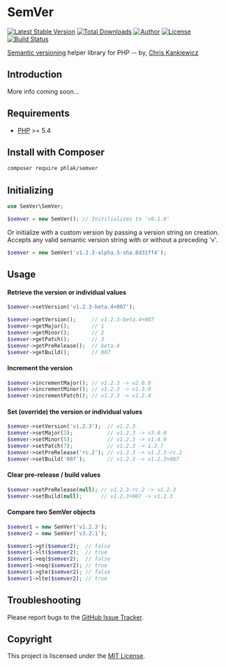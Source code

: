 SemVer
======

[![Latest Stable Version](https://img.shields.io/packagist/v/PHLAK/SemVer.svg)](https://packagist.org/packages/PHLAK/SemVer)
[![Total Downloads](https://img.shields.io/packagist/dt/PHLAK/SemVer.svg)](https://packagist.org/packages/PHLAK/SemVer)
[![Author](https://img.shields.io/badge/author-Chris%20Kankiewicz-blue.svg)](https://www.ChrisKankiewicz.com)
[![License](https://img.shields.io/packagist/l/PHLAK/SemVer.svg)](https://packagist.org/packages/PHLAK/SemVer)
[![Build Status](https://img.shields.io/travis/PHLAK/SemVer.svg)](https://travis-ci.org/PHLAK/SemVer)

[Semantic versioning](http://semver.org) helper library for PHP -- by, [Chris Kankiewicz](https://www.ChrisKankiewicz.com)

Introduction
------------

More info coming soon...

Requirements
------------

  - [PHP](https://php.net) >= 5.4


Install with Composer
---------------------

```bash
composer require phlak/semver
```

Initializing
------------

```php
use SemVer\SemVer;

$semver = new SemVer(); // Initilializes to 'v0.1.0'
```

Or initialize with a custom version by passing a version string on creation.
Accepts any valid semantic version string with or without a preceding 'v'.

```php
$semver = new SemVer('v1.2.3-alpha.5-sha.8d31ff4');
```

Usage
-----

#### Retrieve the version or individual values

```php
$semver->setVersion('v1.2.3-beta.4+007');

$semver->getVersion();     // v1.2.3-beta.4+007
$semver->getMajor();       // 1
$semver->getMinor();       // 2
$semver->getPatch();       // 3
$semver->getPreRelease();  // beta.4
$semver->getBuild();       // 007
```

#### Increment the version

```php
$semver->incrementMajor(); // v1.2.3 -> v2.0.0
$semver->incrementMinor(); // v1.2.3 -> v1.3.0
$semver->incrementPatch(); // v1.2.3 -> v1.2.4
```

#### Set (override) the version or individual values

```php
$semver->setVersion('v1.2.3');  // v1.2.3
$semver->setMajor(3);           // v1.2.3 -> v3.0.0
$semver->setMinor(5);           // v1.2.3 -> v1.4.0
$semver->setPatch(7);           // v1.2.3 -> 1.2.7
$semver->setPreRelease('rc.2'); // v1.2.3 -> v1.2.3-rc.2
$semver->setBuild('007');       // v1.2.3 -> v1.2.3+007
```

#### Clear pre-release / build values

```php
$semver->setPreRelease(null); // v1.2.3-rc.2 -> v1.2.3
$semver->setBuild(null);      // v1.2.3+007 -> v1.2.3
```

#### Compare two SemVer objects

```php
$semver1 = new SemVer('v1.2.3');
$semver2 = new SemVer('v3.2.1');

$semver1->gt($semver2);  // false
$semver1->lt($semver2);  // true
$semver1->eq($semver2);  // false
$semver1->neq($semver2); // true
$semver1->gte($semver2); // false
$semver1->lte($semver2); // true
```

Troubleshooting
---------------

Please report bugs to the [GitHub Issue Tracker](https://github.com/PHLAK/SemVer/issues).

Copyright
---------

This project is liscensed under the [MIT License](https://github.com/PHLAK/SemVer/blob/master/LICENSE).

